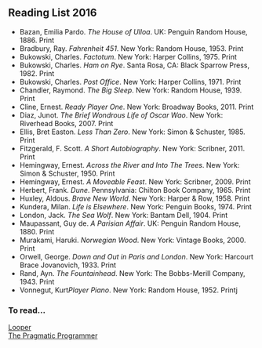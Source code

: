 ## Reading List 2016

<ul class="list-reset">
  <li class="mb1">Bazan, Emilia Pardo. <em>The House of Ulloa</em>. UK: Penguin Random House, 1886. Print</li>
  <li class="mb1">Bradbury, Ray. <em>Fahrenheit 451</em>. New York: Random House, 1953. Print</li>
  <li class="mb1">Bukowski, Charles. <em>Factotum</em>. New York: Harper Collins, 1975. Print</li>
  <li class="mb1">Bukowski, Charles. <em>Ham on Rye</em>. Santa Rosa, CA: Black Sparrow Press, 1982. Print</li>
  <li class="mb1">Bukowski, Charles. <em>Post Office</em>. New York: Harper Collins, 1971. Print</li>
  <li class="mb1">Chandler, Raymond. <em>The Big Sleep</em>. New York: Random House, 1939. Print</li>
  <li class="mb1">Cline, Ernest. <em>Ready Player One</em>. New York: Broadway Books, 2011. Print</li>
  <li class="mb1">Diaz, Junot. <em>The Brief Wondrous Life of Oscar Wao</em>. New York: Riverhead Books, 2007. Print</li>
  <li class="mb1">Ellis, Bret Easton. <em>Less Than Zero</em>. New York: Simon & Schuster, 1985. Print</li>
  <li class="mb1">Fitzgerald, F. Scott. <em>A Short Autobiography</em>. New York: Scribner, 2011. Print</li>
  <li class="mb1">Hemingway, Ernest. <em>Across the River and Into The Trees</em>. New York: Simon &amp; Schuster, 1950. Print</li>
  <li class="mb1">Hemingway, Ernest. <em>A Moveable Feast</em>. New York: Scribner, 2009. Print</li>
  <li class="mb1">Herbert, Frank. <em>Dune</em>. Pennsylvania: Chilton Book Company, 1965. Print    </li>
  <li class="mb1">Huxley, Aldous. <em>Brave New World</em>. New York: Harper &amp; Row, 1958. Print</li>
  <li class="mb1">Kundera, Milan. <em>Life is Elsewhere</em>. New York: Penguin Books, 1974. Print</li>
  <li class="mb1">London, Jack. <em>The Sea Wolf</em>. New York: Bantam Dell, 1904. Print</li>
  <li class="mb1">Maupassant, Guy de. <em>A Parisian Affair</em>. UK: Penguin Random House, 1880. Print</li>
  <li class="mb1">Murakami, Haruki. <em>Norwegian Wood</em>. New York: Vintage Books, 2000. Print</li>
  <li class="mb1">Orwell, George. <em>Down and Out in Paris and London</em>. New York: Harcourt Brace Jovanovich, 1933. Print</li>
  <li class="mb1">Rand, Ayn. <em>The Fountainhead</em>. New York: The Bobbs-Merill Company, 1943. Print</li>
  <li class="mb1">Vonnegut, Kurt<em>Player Piano</em>. New York: Random House, 1952. Printj</li>
</ul>

### To read...

<a href="http://www.rcjohnso.com/Looper/Looper.pdf">Looper</a>
<br/>
<a href="http://lmgtfy.com/?q=the+pragmatic+programmer">The Pragmatic Programmer</a>

